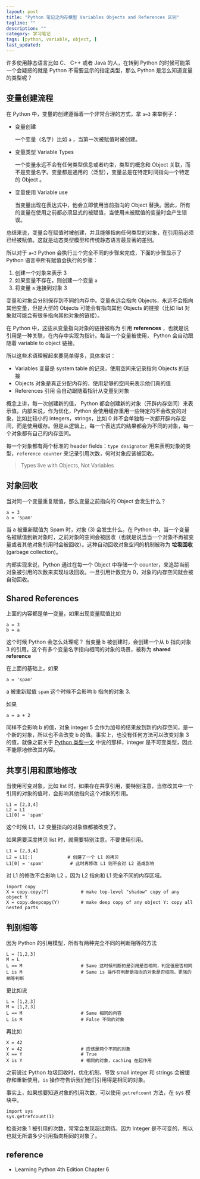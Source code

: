 ```yaml
---
layout: post
title: "Python 笔记之内存模型 Variables Objects and References 区别"
tagline: ""
description: ""
category: 学习笔记
tags: [python, variable, object, ]
last_updated:
---
```


许多使用静态语言比如 C、 C++ 或者 Java 的人，在转到 Python 的时候可能第一个会疑惑的就是 Python 不需要显示的指定类型，那么 Python 是怎么知道变量的类型呢？

## 变量创建流程
在 Python 中，变量的创建遵循着一个非常合理的方式，拿 `a=3` 来举例子：

- 变量创建

    一个变量（名字）比如 `a` ，当第一次被赋值时被创建。

- 变量类型 Variable Types

    一个变量永远不会有任何类型信息或者约束，类型的概念和 Object 关联，而不是变量名字。变量都是通用的（泛型），变量总是在特定时间指向一个特定的 Object 。

- 变量使用 Variable use

    当变量出现在表达式中，他会立即使用当前指向的 Object 替换。因此，所有的变量在使用之前都必须显式的被赋值，当使用未被赋值的变量时会产生错误。

总结来说，变量会在赋值时被创建，并且能够指向任何类型的对象，在引用前必须已经被赋值。这就是动态类型模型和传统静态语言最显著的差别。

所以对于 `a=3` Python 会执行三个完全不同的步骤来完成，下面的步骤显示了 Python 语言中所有赋值会执行的步骤：

1. 创建一个对象来表示 3
2. 如果变量不存在，则创建一个变量 `a`
3. 将变量 `a` 连接到对象 3

变量和对象会分别保存到不同的内存中。变量永远会指向 Objects，永远不会指向其他变量，但是大型的 Objects 可能会有指向其他 Objects 的链接（比如 list 对象就可能会有很多指向其他对象的链接）。

在 Python 中，这些从变量指向对象的链接被称为 引用 **references** ，也就是说引用是一种关联，在内存中实现为指针。每当一个变量被使用， Python 会自动跟随着 variable to object 链接。

所以这些术语理解起来要简单得多，具体来讲：

- Variables 变量是 system table 的记录，使用空间来记录指向 Objects 的链接
- Objects 对象是真正分配内存的，使用足够的空间来表示他们真的值
- References 引用 会自动跟随着指针从变量到对象

概念上讲，每一次创建新的值， Python 都会创建新的对象（开辟内存空间）来表示值。内部来说，作为优化，Python 会使用缓存重用一些特定的不会改变的对象，比如比较小的 integers，strings，比如 0 并不会单独每一次都开辟内存空间，而是使用缓存。但是从逻辑上，每一个表达式的结果都会为不同的对象，每一个对象都有自己的内存空间。

每一个对象都有两个标准的 header fields：`type designator` 用来表明对象的类型，`reference counter` 来记录引用次数，何时对象应该被回收。

> Types live with Objects, Not Variables

## 对象回收
当对同一个变量重复赋值，那么变量之前指向的 Object 会发生什么？

    a = 3
    a = 'Spam'

当 a 被重新赋值为 Spam 时，对象 (3) 会发生什么。在 Python 中，当一个变量名被赋值到新对象时，之前对象的空间会被回收（也就是说当当一个对象不再被变量或者其他对象引用时会被回收）。这种自动回收对象空间的机制被称为 **垃圾回收** (garbage collection)。

内部实现来说，Python 通过在每一个 Object 中存储一个 counter，来追踪当前对象被引用的次数来实现垃圾回收。一旦引用计数变为 0，对象的内存空间就会被自动回收。

## Shared References
上面的内容都是单一变量，如果出现变量赋值比如

    a = 3
    b = a

这个时候 Python 会怎么处理呢？ 当变量 b 被创建时，会创建一个从 b 指向对象 3 的引用。这个有多个变量名字指向相同的对象的场景，被称为 **shared reference**

在上面的基础上，如果

    a = 'spam'

a 被重新赋值 `spam` 这个时候不会影响 b 指向的对象 3.

如果

    a = a + 2

同样不会影响 b 的值，对象 integer 5 会作为加号的结果放到新的内存空间，是一个新的对象，所以也不会改变 b 的值。事实上，也没有任何方法可以改变对象 3 的值，就像之前关于 [Python 类型一文](/post/2017/08/python-notes-core-built-in-type.html) 中说的那样，integer 是不可变类型，因此不能原地修改其内容。

## 共享引用和原地修改
当使用可变对象，比如 list 时，如果存在共享引用，要特别注意，当修改其中一个引用的对象的值时，会影响其他指向这个对象的引用。

    L1 = [2,3,4]
    L2 = L1
    L1[0] = 'spam'

这个时候 L1，L2 变量指向的对象值都被改变了。

如果需要深度拷贝 list 时，就需要特别注意，不要使用引用。

    L1 = [2,3,4]
    L2 = L1[:]             # 创建了一个 L1 的拷贝
    L1[0] = 'spam'          # 此时再修改 L1 则不会对 L2 造成影响

对 L1 的修改不会影响 L2 ，因为 L2 指向和 L1 完全不同的内存区域。

    import copy
    X = copy.copy(Y)            # make top-level "shadow" copy of any object Y
    X = copy.deepcopy(Y)        # make deep copy of any object Y: copy all nested parts

## 判别相等
因为 Python 的引用模型，所有有两种完全不同的判断相等的方法

    L = [1,2,3]
    M = L
    L == M                      # Same 这时候判断的是引用是否相同，判定值是否相同
    L is M                      # Same is 操作符判断是指向的对象是否相同，更强的相等判断

更比如说

    L = [1,2,3]
    M = [1,2,3]
    L == M                      # Same 相同的内容
    L is M                      # False 不同的对象

再比如

    X = 42
    Y = 42                      # 应该是两个不同的对象
    X == Y                      # True
    X is Y                      # 相同的对象，caching 在起作用

之前说过 Python 垃圾回收时，优化机制，导致 small integer 和 strings 会被缓存和重新使用，`is` 操作符告诉我们他们引用得是相同的对象。

事实上，如果想要知道对象的引用次数，可以使用 `getrefcount` 方法，在 sys 模块中。

    import sys
    sys.getrefcount(1)

检查对象 1 被引用的次数，常常会发现超过期待。因为 Integer 是不可变的，所以也就无所谓多少引用指向相同的对象了。

## reference

- Learning Python 4th Edition Chapter 6
